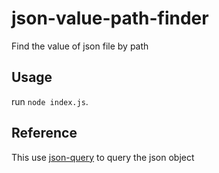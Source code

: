 # json-value-path-finder
Find the value of json file by path

## Usage

run `node index.js`. 

## Reference

This use [json-query](https://github.com/mmckegg/json-query) to query the json object